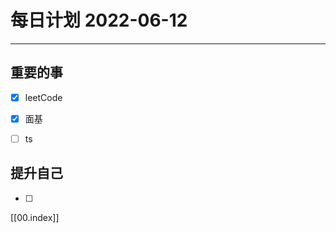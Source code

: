 #  每日计划 2022-06-12
---
## 重要的事
- [x]  leetCode
- [x]  面基
- [ ]  ts



## 提升自己
- [ ]  
  



[[00.index]]








